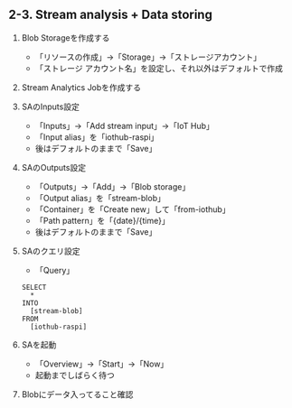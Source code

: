 ## 2-3. Stream analysis + Data storing
1. Blob Storageを作成する
	* 「リソースの作成」->「Storage」->「ストレージアカウント」
	* 「ストレージ アカウント名」を設定し、それ以外はデフォルトで作成
1. Stream Analytics Jobを作成する
1. SAのInputs設定
	* 「Inputs」->「Add stream input」->「IoT Hub」
	* 「Input alias」を「iothub-raspi」
	* 後はデフォルトのままで「Save」
1. SAのOutputs設定
	* 「Outputs」->「Add」->「Blob storage」
	* 「Output alias」を「stream-blob」
	* 「Container」を「Create new」して「from-iothub」
	* 「Path pattern」を「{date}/{time}」
	* 後はデフォルトのままで「Save」
1. SAのクエリ設定
	* 「Query」

	```
	SELECT 
	  *
	INTO
	  [stream-blob]
	FROM
	  [iothub-raspi]
	```


1. SAを起動
	* 「Overview」->「Start」->「Now」
	* 起動までしばらく待つ
1. Blobにデータ入ってること確認